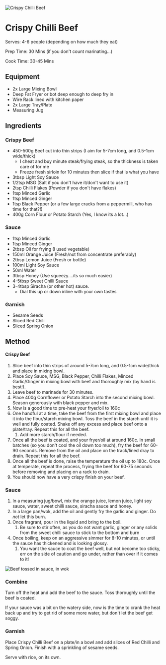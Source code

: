 ![Crispy Chilli Beef](img/chilli_beef/finished.jpg)

# Crispy Chilli Beef

Serves: 4-6 people (depending on how much they eat)

Prep Time: 30 Mins (if you don't count marinating...)

Cook Time: 30-45 Mins

## Equipment

- 2x Large Mixing Bowl
- Deep Fat Fryer or bot deep enough to deep fry in
- Wire Rack lined with kitchen paper
- 2x Large Tray/Plate
- Measuring Jug

## Ingredients

### Crispy Beef

- 450-500g Beef cut into thin strips (I aim for 5-7cm long, and 0.5-1cm wide/thick)
  - I cheat and buy minute steak/frying steak, so the thickness is taken care of for me
  - Freeze fresh sirloin for 10 minutes then slice if that is what you have
- 3tbsp Light Soy Sauce
- 1/2tsp MSG (Salt if you don't have it/don't want to use it)
- 2tsp Chilli Flakes (Powder if you don't have flakes)
- 1tsp Minced Garlic
- 1tsp Minced Ginger
- 1tsp Black Pepper (or a few large cracks from a peppermill, who has time for that?!)
- 400g Corn Flour or Potato Starch (Yes, I know its a lot...)

### Sauce

- 1tsp Minced Garlic
- 1tsp Minced Ginger
- 2tbsp Oil for frying (I used vegetable)
- 150ml Orange Juice (Fresh/not from concentrate preferably)
- 2tbsp Lemon Juice (Fresh or bottle)
- 100ml Light Soy Sauce
- 50ml Water
- 3tbsp Honey (Use squeezy....its so much easier)
- 4-5tbsp Sweet Chilli Sauce
- 3-4tbsp Siracha (or other hot) sauce.
  - Dial this up or down inline with your own tastes

### Garnish

- Sesame Seeds
- Sliced Red Chili
- Sliced Spring Onion

## Method

#### Crispy Beef

1. Slice beef into thin strips of around 5-7cm long, and 0.5-1cm wide/thick and place in mixing bowl.
2. Place Soy Sauce, MSG, Black Pepper, Chilli Flakes, Minced Garlic/Ginger in mixing bowl with beef and thoroughly mix (by hand is best!).
3. Leave beef to marinade for 30 minutes.
4. Place 400g Cornflower or Potato Starch into the second mixing bowl. Season generously with black pepper and mix.
5. Now is a good time to pre-heat your fryer/oil to 160c
6. One handful at a time, take the beef from the first mixing bowl and place it into the flour/starch mixing bowl. Toss the beef in the starch until it is well and fully coated. Shake off any excess and place beef onto a plate/tray. Repeat this for all the beef.
   1. Add more starch/flour if needed.
7. Once all the beef is coated, and your fryer/oil at around 160c. In small batches (so you don't cool the oil down too much), fry the beef for 60-90 seconds. Remove from the oil and place on the track/lined dray to drain. Repeat this for all the beef.
8. Once all the beef is done, raise the temperature the oil up to 180c. Once at temperate, repeat the process, frying the beef for 60-75 seconds before removing and placing on a rack to drain.
9. You should now have a very crispy finish on your beef.

### Sauce

1. In a measuring jug/bowl, mix the orange juice, lemon juice, light soy sauce, water, sweet chilli sauce, siracha sauce and honey.
2. In a large pan/wok, add the oil and gently fry the garlic and ginger. Do *not* let this burn.
3. Once fragrant, pour in the liquid and bring to the boil.
   1. Be sure to stir often, as you do not want garlic, ginger or any solids from the sweet chilli sauce to stick to the bottom and burn
4. Once boiling, keep on an aggressive simmer for 8-10 minutes, or until the sauce has thickened and is looking glossy.
   1. You want the sauce to coat the beef well, but not become too sticky, err on the side of caution and go under, rather than over if it comes to it!

![Beef tossed in sauce, in wok](img/chilli_beef/in_wok.jpg)

### Combine

Turn off the heat and add the beef to the sauce. Toss thoroughly until the beef is coated.

If your sauce was a bit on the watery side, now is the time to crank the heat back up and try to get rid of some more water, but don't let the beef get soggy.

### Garnish

Place Crispy Chilli Beef on a plate/in a bowl and add slices of Red Chilli and Spring Onion. Finish with a sprinkling of sesame seeds.

Serve with rice, on its own.





